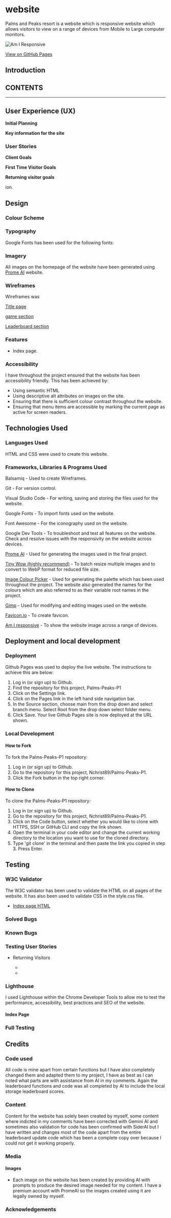 #  website

Palms and Peaks resort is a website which is responsive website which allows visitors to view on a range of devices from Mobile to Large computer monitors.

![Am I Responsive]()

[View on GitHub Pages]()

## Introduction



## CONTENTS

___
## User Experience (UX)

**Initial Planning**


**Key information for the site**



### User Stories

**Client Goals**



**First Time Visitor Goals**



**Returning visitor goals**

ion.

## Design

### Colour Scheme


### Typography

Google Fonts has been used for the following fonts:



### Imagery

All images on the homepage of the website have been generated using [Prome AI](https://www.promeai.pro/ai-image-generation) website.


### Wireframes

Wireframes was

[Title page]()

[game section]()

[Leaderboard section]()

### Features

* Index page.




### Accessibility

I have throughout the project ensured that the website has been accessibility friendly. This has been achieved by:

* Using semantic HTML
* Using descriptive alt attributes on images on the site.
* Ensuring that there is sufficient colour contrast throughout the website.
* Ensuring that menu items are accessible by marking the current page as active for screen readers.

## Technologies Used

### Languages Used

HTML and CSS were used to create this website.

### Frameworks, Libraries & Programs Used

Balsamiq - Used to create Wireframes.

Git - For version control.

Visual Studio Code - For writing, saving and storing the files used for the website.

Google Fonts - To import fonts used on the website.

Font Awesome - For the iconography used on the website.

Google Dev Tools - To troubleshoot and test all features on the website. Check and resolve issues with the responsivity on the website across devices.

[Prome AI](https://www.promeai.pro/ai-image-generation) - Used for generating the images used in the final project.

[Tiny Wow (highly recommend)](https://tinywow.com/) - To batch resize multiple images and to convert to WebP format for reduced file size.

[Image Colour Picker](https://imagecolorpicker.com/user/palettes) - Used for generating the palette which has been used throughout the project. The website also generated the names for the colours which are also referred to as their variable root names in the project.

[Gimp](https://www.gimp.org/) - Used for modifying and editing images used on the website.

[Favicon.io](https://favicon.io/) - To create favicon.

[Am I responsive](http://ami.responsivedesign.is/) - To show the website image across a range of devices.

## Deployment and local development

### Deployment

Github Pages was used to deploy the live website. The instructions to achieve this are below:

1. Log in (or sign up) to Github.
2. Find the repository for this project, Palms-Peaks-P1
3. Click on the Settings link.
4. Click on the Pages link in the left hand side navigation bar.
5. In the Source section, choose main from the drop down and select branch menu. Select Root from the drop down select folder menu.
6. Click Save. Your live Github Pages site is now deployed at the URL shown.

### Local Development

#### How to Fork

To fork the Palms-Peaks-P1 repository:

1. Log in (or sign up) to Github.
2. Go to the repository for this project, Nchrist89/Palms-Peaks-P1.
3. Click the Fork button in the top right corner.

#### How to Clone

To clone the Palms-Peaks-P1 repository:

1. Log in (or sign up) to Github.
2. Go to the repository for this project, Nchrist89/Palms-Peaks-P1.
3. Click on the Code button, select whether you would like to clone with HTTPS, SSH or GitHub CLI and copy the link shown.
4. Open the terminal in your code editor and change the current working directory to the location you want to use for the cloned directory.
5. Type 'git clone' in the terminal and then paste the link you copied in step 3. Press Enter.

## Testing



### W3C Validator

The W3C validator has been used to validate the HTML on all pages of the website. It has also been used to validate CSS in the style.css file.

* [Index page HTML]()


### Solved Bugs



### Known Bugs



### Testing User Stories



* Returning Visitors

   *

  *


### Lighthouse

I used Lighthouse within the Chrome Developer Tools to allow me to test the performance, accessibility, best practices and SEO of the website.

#### Index Page





### Full Testing






## Credits

### Code used

All code is mine apart from certain functions but I have also completely changed them and adapted them to my project, I have as best as I can noted what parts are with assistance from AI in my comments. Again the leaderboard functions and code was all completed by AI to include the local storage leaderboard scores.

### Content

Content for the website has solely been created by myself, some content where indicted in my comments have been corrected with Gemini AI and sometimes also validation for code has been confirmed with SiderAI but I have written and changes most of the code apart from the entire leaderboard update code which has been a complete copy over because I could not get it working properly.

### Media

#### Images

* Each image on the website has been created by providing AI with prompts to produce the desired image needed for my content. I have a premium account with PromeAI so the images created using it are legally owned by myself.

### Acknowledgements

